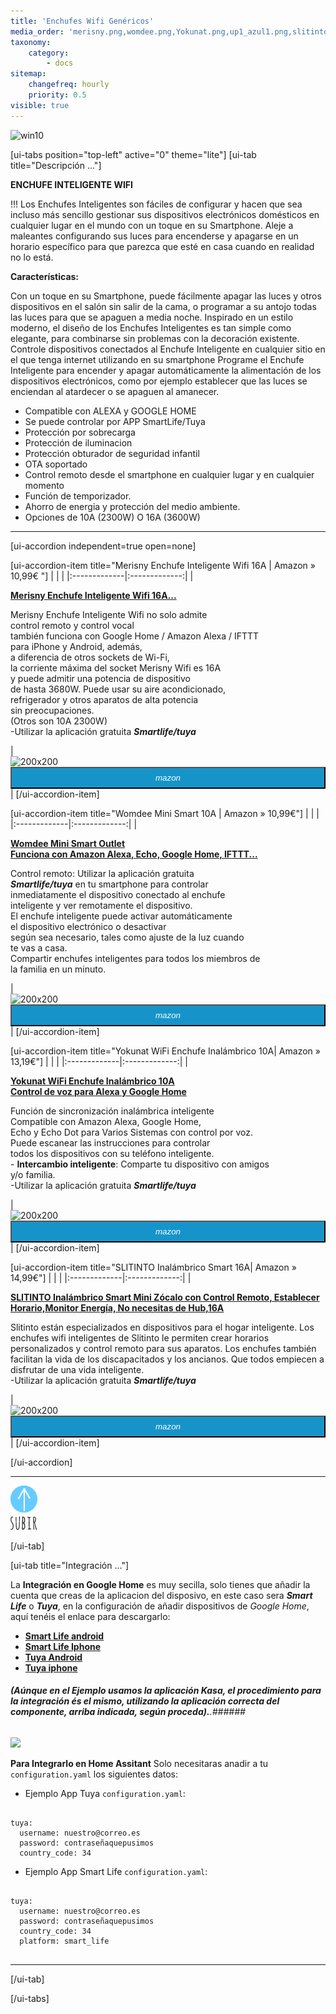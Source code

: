 ```yaml
---
title: 'Enchufes Wifi Genéricos'
media_order: 'merisny.png,womdee.png,Yokunat.png,up1_azul1.png,slitinto.png'
taxonomy:
    category:
        - docs
sitemap:
    changefreq: hourly
    priority: 0.5
visible: true
---
```


![win10](image://os-compat.png)

[ui-tabs position="top-left" active="0" theme="lite"]
[ui-tab title="Descripción ..."]

**ENCHUFE INTELIGENTE WIFI**

!!! Los Enchufes Inteligentes son fáciles de configurar y hacen que sea incluso más sencillo gestionar sus dispositivos electrónicos domésticos en cualquier lugar en el mundo con un toque en su Smartphone. Aleje a maleantes configurando sus luces para encenderse y apagarse en un horario específico para que parezca que esté en casa cuando en realidad no lo está.

**Características:**

Con un toque en su Smartphone, puede fácilmente apagar las luces y otros dispositivos en el salón sin salir de la cama, o programar a su antojo todas las luces para que se apaguen a media noche.
Inspirado en un estilo moderno, el diseño de los Enchufes Inteligentes es tan simple como elegante, para combinarse sin problemas con la decoración existente.
Controle dispositivos conectados al Enchufe Inteligente en cualquier sitio en el que tenga internet utilizando en su smartphone
Programe el Enchufe Inteligente para encender y apagar automáticamente la alimentación de los dispositivos electrónicos, como por ejemplo establecer que las luces se enciendan al atardecer o se apaguen al amanecer.

- Compatible con ALEXA y GOOGLE HOME
- Se puede controlar por APP SmartLife/Tuya
- Protección por sobrecarga
- Protección de iluminacion
- Protección obturador de seguridad infantil
- OTA soportado
- Control remoto desde el smartphone en cualquier lugar y en cualquier momento
- Función de temporizador.
- Ahorro de energia y protección del medio ambiente.
- Opciones de 10A (2300W) O 16A (3600W)


---

[ui-accordion independent=true open=none]

[ui-accordion-item title="Merisny Enchufe Inteligente Wifi 16A | Amazon » 10,99€ "]
|  |  |
|:-------------|:-------------:|
| <p>[**Merisny Enchufe Inteligente Wifi 16A...**](https://amzn.to/2YM5Rfb)</p><p>Merisny Enchufe Inteligente Wifi no solo admite<br /> control remoto y control vocal<br /> también funciona con Google Home / Amazon Alexa / IFTTT<br /> para iPhone y Android, además,<br /> a diferencia de otros sockets de Wi-Fi, <br />la corriente máxima del socket Merisny Wifi es 16A<br /> y puede admitir una potencia de dispositivo<br /> de hasta 3680W. Puede usar su aire acondicionado,<br /> refrigerador y otros aparatos de alta potencia <br />sin preocupaciones. <br /> (Otros son 10A 2300W)<br />-Utilizar la aplicación gratuita _**Smartlife/tuya**_</p> | <div> ![200x200][amzn-merisny] <a href="https://amzn.to/2YM5Rfb" alt="amazon-link" target="_blank"><button type="button" style="color:#fff;background-color:#1694CA;width:100%;height:35px;"><i class="fa fa-amazon">mazon</i></button></a> |
[/ui-accordion-item]

[ui-accordion-item title="Womdee Mini Smart 10A | Amazon » 10,99€"]
|  |  |
|:-------------|:-------------:|
| <p>[**Womdee Mini Smart Outlet <br />  Funciona con Amazon Alexa, Echo, Google Home, IFTTT...**](https://amzn.to/2VXZ1GB)</p><p>Control remoto: Utilizar la aplicación gratuita<br />_**Smartlife/tuya**_ en tu smartphone para controlar<br /> inmediatamente el dispositivo conectado al enchufe<br /> inteligente y ver remotamente el dispositivo.<br /> El enchufe inteligente puede activar automáticamente<br /> el dispositivo electrónico o desactivar <br />según sea necesario, tales como ajuste de la luz cuando<br /> te vas a casa.<br />Compartir enchufes inteligentes para todos los miembros de<br /> la familia en un minuto.</p> | <div> ![200x200][amzn-womdee] <a href="https://amzn.to/2VXZ1GB" alt="amazon-link" target="_blank"><button type="button" style="color:#fff;background-color:#1694CA;width:100%;height:35px;"><i class="fa fa-amazon">mazon</i></button></a> |
[/ui-accordion-item]

[ui-accordion-item title="Yokunat WiFi Enchufe Inalámbrico 10A| Amazon » 13,19€"]
|  |  |
|:-------------|:-------------:|
| <p>[**Yokunat WiFi Enchufe Inalámbrico 10A <br /> Control de voz para Alexa y Google Home**](https://amzn.to/2EsbFmi)</p><p>Función de sincronización inalámbrica inteligente<br /> Compatible con Amazon Alexa, Google Home,<br /> Echo y Echo Dot para Varios Sistemas con control por voz.<br /> Puede escanear las instrucciones para controlar<br /> todos los dispositivos con su teléfono inteligente.<br />- **Intercambio inteligente**: Comparte tu dispositivo con amigos<br /> y/o familia.<br />-Utilizar la aplicación gratuita _**Smartlife/tuya**_</p> | <div> ![200x200][amzn-yokunat] <a href="https://amzn.to/2EsbFmi" alt="amazon-link" target="_blank"><button type="button" style="color:#fff;background-color:#1694CA;width:100%;height:35px;"><i class="fa fa-amazon">mazon</i></button></a> |
[/ui-accordion-item]
    
[ui-accordion-item title="SLITINTO Inalámbrico Smart 16A| Amazon » 14,99€"]
|  |  |
|:-------------|:-------------:|
| <p>[**SLITINTO Inalámbrico Smart Mini Zócalo con Control Remoto, Establecer Horario,Monitor Energía, No necesitas de Hub,16A**](https://amzn.to/2QhIabH)</p><p>Slitinto están especializados en dispositivos para el hogar inteligente. Los enchufes wifi inteligentes de Slitinto le permiten crear horarios personalizados y control remoto para sus aparatos. Los enchufes también facilitan la vida de los discapacitados y los ancianos. Que todos empiecen a disfrutar de una vida inteligente.<br />-Utilizar la aplicación gratuita _**Smartlife/tuya**_</p> | <div> ![200x200][amzn-slitinto] <a href="https://amzn.to/2QhIabH" alt="amazon-link" target="_blank"><button type="button" style="color:#fff;background-color:#1694CA;width:100%;height:35px;"><i class="fa fa-amazon">mazon</i></button></a> |
[/ui-accordion-item]  

[/ui-accordion]

<!--- REFERENCIA A IMAGENES AL PIE DEl ARTÍCULO --->

[amzn-merisny]: user://pages/03.enchufes-Inteligentes/04.enchufes-wifi-genericos/merisny.png?lightbox=1024&cropResize=200,200
[amzn-womdee]: user://pages/03.enchufes-Inteligentes/04.enchufes-wifi-genericos/womdee.png?lightbox=1024&cropResize=200,200
[amzn-yokunat]: user://pages/03.enchufes-Inteligentes/04.enchufes-wifi-genericos/Yokunat.png?lightbox=1024&cropResize=200,200
[amzn-slitinto]: user://pages/03.enchufes-Inteligentes/04.enchufes-wifi-genericos/slitinto.png?lightbox=1024&cropResize=200,200    

---

[![](up1_azul1.png)](# "Volver al Inicio")

[/ui-tab]

[ui-tab title="Integración ..."]

La **Integración en Google Home** es muy secilla, solo tienes que añadir la cuenta que creas de la aplicacion del disposivo, en este caso sera **_Smart Life_**  o  **_Tuya_**,  en la configuración de añadir dispositivos de _Google Home_, aquí tenéis el enlace para descargarlo:
 * [**Smart Life android**](http://bit.ly/2JnEUtN)
 * [**Smart Life Iphone**](https://apple.co/2DVyRsK)
 * [**Tuya Android**](http://bit.ly/2ZYql5T)
 * [**Tuya iphone**](https://apple.co/2vIrNeD)

###### **_(Aúnque en el Ejemplo usamos la aplicación Kasa, el procedimiento para la integración és el mismo, utilizando la aplicación correcta del componente, arriba indicada, según proceda)._**.###### 
![](integracion_google_home.gif)

**Para Integrarlo en Home Assitant**
Solo necesitaras anadir a tu `configuration.yaml` los siguientes datos:

+ Ejemplo  App Tuya `configuration.yaml`:

```text

tuya:
  username: nuestro@correo.es
  password: contraseñaquepusimos
  country_code: 34 

```
+ Ejemplo  App Smart Life `configuration.yaml`:

```text
​
tuya:
  username: nuestro@correo.es
  password: contraseñaquepusimos
  country_code: 34
  platform: smart_life
​
```
---

[/ui-tab]

[/ui-tabs]
